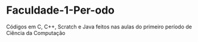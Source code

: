 # Faculdade-1-Per-odo
Códigos em C, C++, Scratch e Java feitos nas aulas do primeiro período de Ciência da Computação
